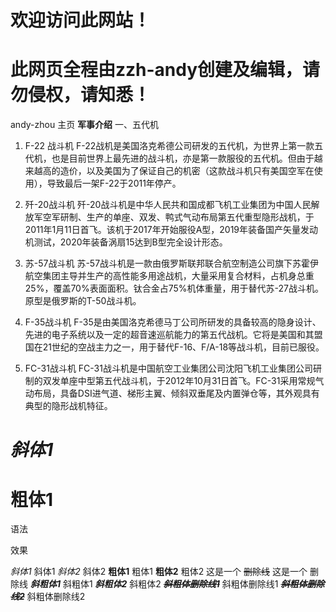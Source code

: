 # 欢迎访问此网站！
# 此网页全程由zzh-andy创建及编辑，请勿侵权，请知悉！
andy-zhou 主页
**军事介绍**
一、五代机
1. F-22 战斗机
F-22战机是美国洛克希德公司研发的五代机，为世界上第一款五代机，也是目前世界上最先进的战斗机，亦是第一款服役的五代机。但由于越来越高的造价，以及美国为了保证自己的机密（这款战斗机只有美国空军在使用），导致最后一架F-22于2011年停产。

2. 歼-20战斗机
歼-20战斗机是中华人民共和国成都飞机工业集团为中国人民解放军空军研制、生产的单座、双发、鸭式气动布局第五代重型隐形战机，于2011年1月11日首飞。该机于2017年开始服役A型，2019年装备国产矢量发动机测试，2020年装备涡扇15达到B型完全设计形态。

3. 苏-57战斗机
苏-57战斗机是一款由俄罗斯联邦联合航空制造公司旗下苏霍伊航空集团主导并生产的高性能多用途战机，大量采用复合材料，占机身总重25%，覆盖70%表面面积。钛合金占75%机体重量，用于替代苏-27战斗机。原型是俄罗斯的T-50战斗机。

4. F-35战斗机
F-35是由美国洛克希德马丁公司所研发的具备较高的隐身设计、先进的电子系统以及一定的超音速巡航能力的第五代战机。它将是美国和其盟国在21世纪的空战主力之一，用于替代F-16、F/A-18等战斗机，目前已服役。

5. FC-31战斗机
FC-31战斗机是中国航空工业集团公司沈阳飞机工业集团公司研制的双发单座中型第五代战斗机，于2012年10月31日首飞。FC-31采用常规气动布局，具备DSI进气道、梯形主翼、倾斜双垂尾及内置弹仓等，其外观具有典型的隐形战机特征。

# *斜体1*
# **粗体1**

语法

效果


*斜体1* 斜体1 
_斜体2_ 斜体2 
**粗体1** 粗体1 
__粗体2__ 粗体2 
这是一个 ~~删除线~~ 这是一个 删除线 
***斜粗体1*** 斜粗体1 
___斜粗体2___ 斜粗体2 
***~~斜粗体删除线1~~*** 斜粗体删除线1 
~~***斜粗体删除线2***~~ 斜粗体删除线2 
